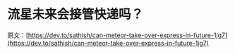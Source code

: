 # 流星未来会接管快递吗？

原文：[https://dev.to/sathish/can-meteor-take-over-express-in-future-1jg7](https://dev.to/sathish/can-meteor-take-over-express-in-future-1jg7)